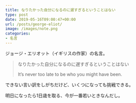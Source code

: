 ```yaml
---
title: なりたかった自分になるのに遅すぎるということはない
type: post
date: 2019-05-16T09:00:47+00:00
url: /posts/george-eliot/
image: /images/note.png
categories:
- 名言
---
```


ジョージ・エリオット（イギリスの作家）の名言。

>なりたかった自分になるのに遅すぎるということはない
>
>It’s never too late to be who you might have been.

できない言い訳をしがちだけど、いくつになっても挑戦できる。

明日になったら1日歳を取る、今が一番若いときなんだし。